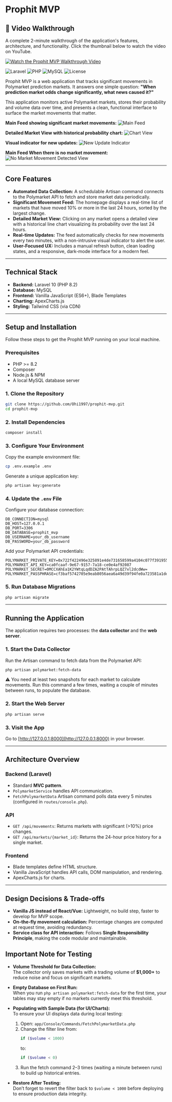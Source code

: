 # Prophit MVP

## 🎥 Video Walkthrough

A complete 2-minute walkthrough of the application's features, architecture, and functionality. Click the thumbnail below to watch the video on YouTube.

[![Watch the Prophit MVP Walkthrough Video](https://img.youtube.com/vi/QHUKwcm6-VA/0.jpg)](https://youtu.be/QHUKwcm6-VA)

![Laravel](https://img.shields.io/badge/Laravel-10.x-FF2D20?logo=laravel&logoColor=white)
![PHP](https://img.shields.io/badge/PHP-%3E=8.2-777BB4?logo=php&logoColor=white)
![MySQL](https://img.shields.io/badge/MySQL-Database-4479A1?logo=mysql&logoColor=white)
![License](https://img.shields.io/badge/License-MIT-green)

Prophit MVP is a web application that tracks significant movements in Polymarket prediction markets. It answers one simple question: **"When prediction market odds change significantly, what news caused it?"**

This application monitors active Polymarket markets, stores their probability and volume data over time, and presents a clean, functional interface to surface the market movements that matter.

**Main Feed showing significant market movements:**
![Main Feed](https://github.com/user-attachments/assets/58c17c4e-7585-4415-9d58-f8ac7523f4e2)

**Detailed Market View with historical probability chart:**
![Chart View](https://github.com/user-attachments/assets/7881ae6d-9c52-42bf-a80d-69eb231df895)

**Visual indicator for new updates:**
![New Update Indicator](https://github.com/user-attachments/assets/03a8cb59-1584-4a9b-ab7e-d96f2c5528c9)

**Main Feed When there is no market movement:**
![No Market Movement Detected View](https://github.com/user-attachments/assets/84a3ec99-dc6e-4fd4-8e07-b706f232ddef)

---

## Core Features

- **Automated Data Collection:** A schedulable Artisan command connects to the Polymarket API to fetch and store market data periodically.
- **Significant Movement Feed:** The homepage displays a real-time list of markets that have moved 10% or more in the last 24 hours, sorted by the largest change.
- **Detailed Market View:** Clicking on any market opens a detailed view with a historical line chart visualizing its probability over the last 24 hours.
- **Real-time Updates:** The feed automatically checks for new movements every two minutes, with a non-intrusive visual indicator to alert the user.
- **User-Focused UX:** Includes a manual refresh button, clean loading states, and a responsive, dark-mode interface for a modern feel.

---

## Technical Stack

- **Backend:** Laravel 10 (PHP 8.2)
- **Database:** MySQL
- **Frontend:** Vanilla JavaScript (ES6+), Blade Templates
- **Charting:** ApexCharts.js
- **Styling:** Tailwind CSS (via CDN)

---

## Setup and Installation

Follow these steps to get the Prophit MVP running on your local machine.

### Prerequisites

- PHP >= 8.2  
- Composer  
- Node.js & NPM  
- A local MySQL database server  

### 1. Clone the Repository

```bash
git clone https://github.com/Ohi1997/prophit-mvp.git
cd prophit-mvp
```

### 2. Install Dependencies

```bash
composer install
```

### 3. Configure Your Environment

Copy the example environment file:

```bash
cp .env.example .env
```

Generate a unique application key:

```bash
php artisan key:generate
```

### 4. Update the `.env` File

Configure your database connection:

```dotenv
DB_CONNECTION=mysql
DB_HOST=127.0.0.1
DB_PORT=3306
DB_DATABASE=prophit_mvp
DB_USERNAME=your_db_username
DB_PASSWORD=your_db_password
```

Add your Polymarket API credentials:

```dotenv
POLYMARKET_PRIVATE_KEY=0x722f422496e325891e4de731658599a4104c077f391955b7dba8d1c7e3bd5f0e
POLYMARKET_API_KEY=ca0fcaaf-9e67-9157-7a18-ce0e4af92087
POLYMARKET_SECRET=0MCCXAhEa1K2YWtqLqdDZA2PAtTAhrpLQZ7xl2dcdWw=
POLYMARKET_PASSPHRASE=cf3baf5742705e9eab8056aea6a49d39f94fe0a723581a1dee0fcb2d8b2ac096
```

### 5. Run Database Migrations

```bash
php artisan migrate
```

---

## Running the Application

The application requires two processes: the **data collector** and the **web server**.

### 1. Start the Data Collector

Run the Artisan command to fetch data from the Polymarket API:

```bash
php artisan polymarket:fetch-data
```

⚠️ You need at least two snapshots for each market to calculate movements. Run this command a few times, waiting a couple of minutes between runs, to populate the database.

### 2. Start the Web Server

```bash
php artisan serve
```

### 3. Visit the App

Go to [http://127.0.0.1:8000](http://127.0.0.1:8000) in your browser.

---

## Architecture Overview

### Backend (Laravel)
- Standard **MVC pattern**.
- `PolymarketService` handles API communication.
- `FetchPolymarketData` Artisan command polls data every 5 minutes (configured in `routes/console.php`).

### API
- `GET /api/movements`: Returns markets with significant (>10%) price changes.  
- `GET /api/markets/{market_id}`: Returns the 24-hour price history for a single market.  

### Frontend
- Blade templates define HTML structure.  
- Vanilla JavaScript handles API calls, DOM manipulation, and rendering.  
- ApexCharts.js for charts.  

---

## Design Decisions & Trade-offs

- **Vanilla JS instead of React/Vue:** Lightweight, no build step, faster to develop for MVP scope.  
- **On-the-fly movement calculation:** Percentage changes are computed at request time, avoiding redundancy.  
- **Service class for API interaction:** Follows **Single Responsibility Principle**, making the code modular and maintainable.

## Important Note for Testing

- **Volume Threshold for Data Collection:**  
  The collector only saves markets with a trading volume of **$1,000+** to reduce noise and focus on significant markets.  

- **Empty Database on First Run:**  
  When you run `php artisan polymarket:fetch-data` for the first time, your tables may stay empty if no markets currently meet this threshold.  

- **Populating with Sample Data (for UI/Charts):**  
  To ensure your UI displays data during local testing:  
  1. Open: `app/Console/Commands/FetchPolymarketData.php`  
  2. Change the filter line from:  
     ```php
     if ($volume < 1000)
     ```  
     to:  
     ```php
     if ($volume < 0)
     ```  
  3. Run the fetch command 2–3 times (waiting a minute between runs) to build up historical entries.  

- **Restore After Testing:**  
  Don’t forget to revert the filter back to `$volume < 1000` before deploying to ensure production data integrity.
